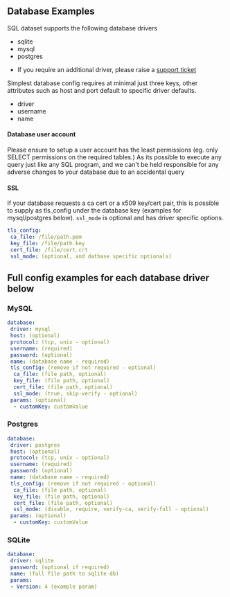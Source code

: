 ## Database Examples

SQL dataset supports the following database drivers 

 - sqlite
 - mysql
 - postgres

* If you require an additional driver, please raise a [support ticket](https://support.geckoboard.com/hc/en-us/requests/new?ticket_form_id=39437)

Simplest database config requires at minimal just three keys, other attributes such as host and port default to specific driver defaults.

- driver 
- username
- name

#### Database user account

Please ensure to setup a user account has the least permissions (eg. only SELECT permissions on the required tables.) As its possible to execute any query just like any SQL program, and we can't be held responsible for any adverse changes to your database due to an accidental query

#### SSL

If your database requests a ca cert or a x509 key/cert pair, this is possible to supply as tls_config under the database key (examples for mysql/postgres below). `ssl_mode` is optional and has driver specific options.

```yaml
tls_config:
 ca_file: /file/path.pem
 key_file: /file/path.key 
 cert_file: /file/cert.crt
 ssl_mode: (optional, and datbase specific optionals)
```

## Full config examples for each database driver below 

### MySQL


```yaml
database:
 driver: mysql
 host: (optional)
 protocol: (tcp, unix - optional)
 username: (required)
 password: (optional)
 name: (database name - required)
 tls_config: (remove if not required - optional)
  ca_file: (file path, optional)
  key_file: (file path, optional) 
  cert_file: (file path, optional)
  ssl_mode: (true, skip-verify - optional)
 params: (optional)
  - customKey: customValue
```

### Postgres

```yaml
database:
 driver: postgres
 host: (optional)
 protocol: (tcp, unix - optional)
 username: (required)
 password: (optional)
 name: (database name - required)
 tls_config: (remove if not required - optional)
  ca_file: (file path, optional)
  key_file: (file path, optional) 
  cert_file: (file path, optional)
  ssl_mode: (disable, require, verify-ca, verify-full - optional)
 params: (optional)
  - customKey: customValue
```

### SQLite

```yaml
database:
 driver: sqlite
 password: (optional if required)
 name: (full file path to sqlite db)
 params:
 - Version: 4 (example param)
```
